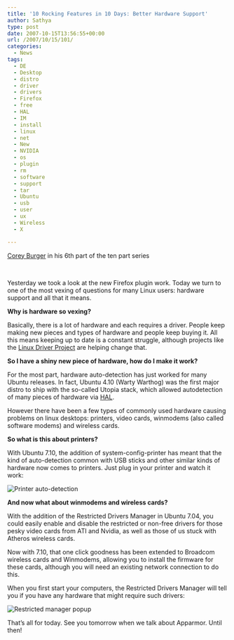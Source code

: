 ```yaml
---
title: '10 Rocking Features in 10 Days: Better Hardware Support'
author: Sathya
type: post
date: 2007-10-15T13:56:55+00:00
url: /2007/10/15/101/
categories:
  - News
tags:
  - DE
  - Desktop
  - distro
  - driver
  - drivers
  - Firefox
  - free
  - HAL
  - IM
  - install
  - linux
  - net
  - New
  - NVIDIA
  - os
  - plugin
  - rm
  - software
  - support
  - tar
  - Ubuntu
  - usb
  - user
  - ux
  - Wireless
  - X

---
```

<p class="content">
  <a href="https://fridge.ubuntu.com/node/1173">Corey Burger</a> in his 6th part of the ten part series
</p>

<p class="content">
  &nbsp;
</p>

<p class="content">
  Yesterday we took a look at the new Firefox plugin work. Today we turn to one of the most vexing of questions for many Linux users: hardware support and all that it means.
</p>

**Why is hardware so vexing?**

Basically, there is a lot of hardware and each requires a driver. People keep making new pieces and types of hardware and people keep buying it. All this means keeping up to date is a constant struggle, although projects like the [Linux Driver Project][1] are helping change that.

**So I have a shiny new piece of hardware, how do I make it work?**

For the most part, hardware auto-detection has just worked for many Ubuntu releases. In fact, Ubuntu 4.10 (Warty Warthog) was the first major distro to ship with the so-called Utopia stack, which allowed autodetection of many pieces of hardware via [HAL][1].

However there have been a few types of commonly used hardware causing problems on linux desktops: printers, video cards, winmodems (also called software modems) and wireless cards.<!--more-->

**So what is this about printers?**

With Ubuntu 7.10, the addition of system-config-printer has meant that the kind of auto-detection common with USB sticks and other similar kinds of hardware now comes to printers. Just plug in your printer and watch it work:

![Printer auto-detection][2]

**And now what about winmodems and wireless cards?**

With the addition of the Restricted Drivers Manager in Ubuntu 7.04, you could easily enable and disable the restricted or non-free drivers for those pesky video cards from ATI and Nvidia, as well as those of us stuck with Atheros wireless cards.

Now with 7.10, that one click goodness has been extended to Broadcom wireless cards and Winmodems, allowing you to install the firmware for these cards, although you will need an existing network connection to do this.

When you first start your computers, the Restricted Drivers Manager will tell you if you have any hardware that might require such drivers:
  
![Restricted manager popup][3]

That’s all for today. See you tomorrow when we talk about Apparmor. Until then!

 [1]: https://www.linuxdriverproject.org/twiki/bin/view
 [2]: https://wiki.ubuntu.com/GutsyGibbon/Beta?action=AttachFile&do=get&target=printer-auto-detection.png
 [3]: https://wiki.ubuntu.com/GutsyGibbon/Beta?action=AttachFile&do=get&target=r-m-newdrivers.png
